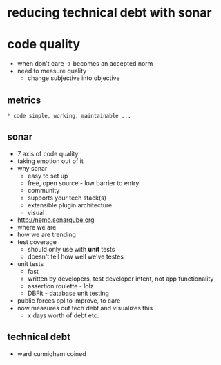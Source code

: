 # reducing technical debt with sonar

# code quality
* when don't care -> becomes an accepted norm
* need to measure quality
	* change subjective into objective

## metrics
	* code simple, working, maintainable ...

## sonar
* 7 axis of code quality
* taking emotion out of it
* why sonar
	* easy to set up
	* free, open source - low barrier to entry
	* community
	* supports your tech stack(s)
	* extensible plugin architecture
	* visual
* http://nemo.sonarqube.org
* where we are
* how we are trending
* test coverage
	* should only use with __unit__ tests
	* doesn't tell how well we've testes
* unit tests
	* fast
	* written by developers, test developer intent, not app functionality
	* assertion roulette - lolz
	* DBFit - database unit testing
* public forces ppl to improve, to care
* now measures out tech debt and visualizes this
	* x days worth of debt etc.
## technical debt
* ward cunnigham coined